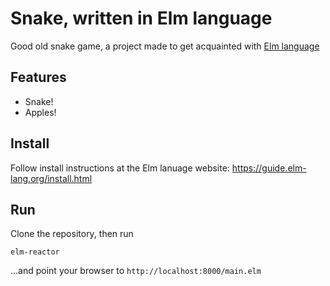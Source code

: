# Snake, written in Elm language

Good old snake game, a project made to get acquainted with [Elm language](http://elm-lang.org/)

## Features

* Snake!
* Apples!

## Install

Follow install instructions at the Elm lanuage website: https://guide.elm-lang.org/install.html

## Run

Clone the repository, then run

```
elm-reactor
```

...and point your browser to `http://localhost:8000/main.elm`
